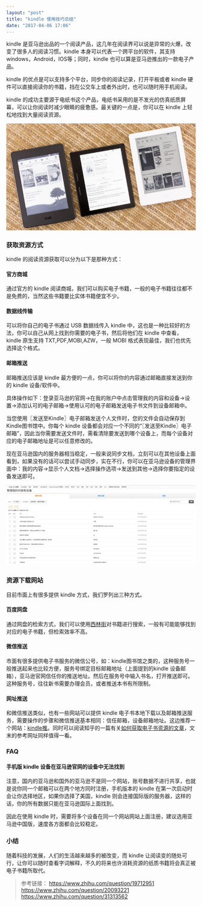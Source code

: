 ```yaml
---
layout: "post"
title: "kindle 使用技巧总结"
date: "2017-04-06 17:06"
---
```


kindle 是亚马逊出品的一个阅读产品，这几年在阅读界可以说是异常的火爆，改变了很多人的阅读习惯。kindle 本身可以代表一个跨平台的软件，其支持 windows，Android，IOS等；同时，kindle 也可以算是亚马逊推出的一款电子产品。

kindle 的优点是可以支持多个平台，同步你的阅读记录，打开平板或者 kindle 硬件可以直接阅读你的书籍，挡在公交车上或者外出时，也可以随时用手机阅读。

kindle 的成功主要源于电纸书这个产品，电纸书采用的是不发光的仿真纸质屏幕，可以让你阅读时减少眼睛的疲惫感。最关键的一点是，你可以在 kindle 上轻松地找到大量阅读资源。

![](https://raw.githubusercontent.com/noparkinghere/noparkinghere.github.io/master/img/2017-04-06-kindle-使用技巧总结/1.jpg)

<!-- more -->

### 获取资源方式

kindle 的阅读资源获取可以分为以下是那种方式：

#### 官方商城

通过官方的 kindle 阅读商城，我们可以购买电子书籍，一般的电子书籍往往都不是免费的，当然这些书籍要比实体书籍便宜不少。

#### 数据线传输

可以将你自己的电子书通过 USB 数据线传入 kindle 中，这也是一种比较好的方法，你可以自己从网上找到你需要的电子书，然后将他们在 kindle 中查看， kindle 原生支持 TXT,PDF,MOBI,AZW，一般 MOBI 格式表现最佳，我们也优先选择这个格式。

#### 邮箱推送

邮箱推送应该是 kindle 最方便的一点，你可以将你的内容通过邮箱直接发送到你的 kindle 设备/软件中。

具体操作如下：登录亚马逊的官网->在我的账户中点击管理我的内容和设备->设置->添加认可的电子邮箱->使用认可的电子邮箱发送电子书文件到设备邮箱中。

当您使用〖发送至Kindle〗电子邮箱发送个人文件时，您的文件会自动保存到Kindle图书馆中。你每个 kindle 设备都会对应一个不同的“〖发送至Kindle〗电子邮箱”，因此当你需要发送文件时，需看清除要发送到哪个设备上，而每个设备对应的电子邮箱地址是可以任意修改的。

现在亚马逊国内的服务器相当稳定，一般来说同步文档，立刻可以在其他设备上面看到，如果没有的话可以尝试手动同步，实在不行，你可以在亚马逊设备的管理界面中：我的内容->显示个人文档->选择操作选项->发送到其他->选择你要指定的设备发送即可。

![](https://raw.githubusercontent.com/noparkinghere/noparkinghere.github.io/master/img/2017-04-06-kindle-使用技巧总结/2.png)


### 资源下载网站

目前市面上有很多提供 kindle 方式，我们罗列出三种方式。

#### 百度网盘

通过网盘的检索方式，我们可以使用[西林街](http://www.xilinjie.com)对书籍进行搜索，一般有可能能够找到对应的电子书籍，但检索效率不高。

#### 微信推送

市面有很多提供电子书服务的微信公号，如：kindle图书馆之类的，这种服务号一般推送起来也比较方便，服务号绑定目标邮箱地址（上面提到的kindle 设备邮箱），亚马逊官网信任你的推送地址。然后在服务号中输入书名，打开推送即可。这种服务号，往往新书需要办理会员，或者推送本书有所限制。

#### 网址推送

和微信推送类似，也有一些网站可以提供 kindle 电子书本地下载以及邮箱推送服务，需要操作的步骤和微信推送基本相同：信任邮箱，设备邮箱地址。这边推荐一个网站：[kindle推](http://www.kindlepush.com)。同时可以阅读知乎的一篇有关[如何获取电子书资源的文章](https://www.zhihu.com/question/20093221)，文末的参考网址同样值得一看。

### FAQ

#### 手机版 kindle 设备在亚马逊官网的设备中无法找到

注意，国内的亚马逊和国外的亚马逊不是同一个网站，账号数据不进行共享，也就是说你同一个邮箱可以在两个地方同时注册，手机版本的 kindle 在第一次启动时会让你选择地区，如果你选择了美国，kindle 则会连接国际版的服务器，这样的话，你的所有数据只能在亚马逊国际上面找到。

因此在使用 kindle 时，需要将多个设备在同一个网站网站上面注册，建议选用亚马逊中国版，速度各方面都会比较稳定。

### 小结

随着科技的发展，人们的生活越来越多的被改变，而 kindle 让阅读变的随处可行，让你可以随时查看字词解释，不久的将来也许消耗资源的纸质书籍将会真正被电子书籍所取代。



> 参考链接：
> https://www.zhihu.com/question/19712951
> https://www.zhihu.com/question/20093221
> https://www.zhihu.com/question/31313562
